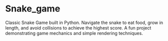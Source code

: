 # Snake_game
Classic Snake Game built in Python. Navigate the snake to eat food, grow in length, and avoid collisions to achieve the highest score. A fun project demonstrating game mechanics and simple rendering techniques.
